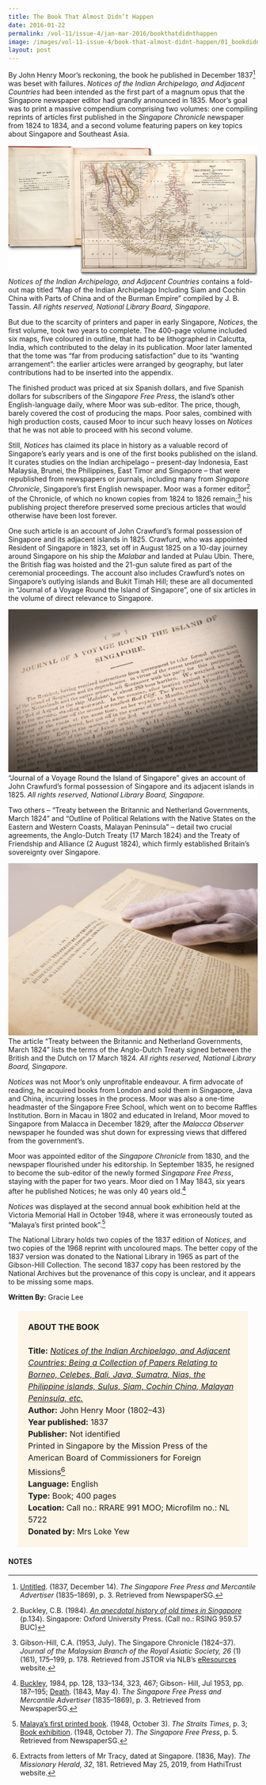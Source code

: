 ```yaml
---
title: The Book That Almost Didn’t Happen
date: 2016-01-22
permalink: /vol-11/issue-4/jan-mar-2016/bookthatdidnthappen
image: /images/vol-11-issue-4/book-that-almost-didnt-happen/01_bookdidnthappen.jpg
layout: post
---
```

By John Henry Moor’s reckoning, the book he published in December 1837[^1] was beset with failures. *Notices of the Indian Archipelago, and Adjacent Countries* had been intended as the first part of a magnum opus that the Singapore newspaper editor had grandly announced in 1835. Moor’s goal was to print a massive compendium comprising two volumes: one compiling reprints of articles first published in the *Singapore Chronicle* newspaper from 1824 to 1834, and a second volume featuring papers on key topics about Singapore and Southeast Asia.

<div style="background-color: white;"><img src="/images/vol-11-issue-4/book-that-almost-didnt-happen/01a_bookdidnthappen.jpg"><i>Notices of the Indian Archipelago, and Adjacent Countries</i> contains a fold-out map titled “Map of the Indian Archipelago Including Siam and Cochin China with Parts of China and of the Burman Empire” compiled by J. B. Tassin. <i>All rights reserved, National Library Board, Singapore.</i></div>

But due to the scarcity of printers and paper in early Singapore, *Notices*, the first volume, took two years to complete. The 400-page volume included six maps, five coloured in outline, that had to be lithographed in Calcutta, India, which contributed to the delay in its publication. Moor later lamented that the tome was “far from producing satisfaction” due to its “wanting arrangement”: the earlier articles were arranged by geography, but later contributions had to be inserted into the appendix.

The finished product was priced at six Spanish dollars, and five Spanish dollars for subscribers of the *Singapore Free Press*, the island’s other English-language daily, where Moor was sub-editor. The price, though, barely covered the cost of producing the maps. Poor sales, combined with high production costs, caused Moor to incur such heavy losses on *Notices* that he was not able to proceed with his second volume.

Still, *Notices* has claimed its place in history as a valuable record of Singapore’s early years and is one of the first books published on the island. It curates studies on the Indian archipelago – present-day Indonesia, East Malaysia, Brunei, the Philippines, East Timor and Singapore – that were republished from newspapers or journals, including many from *Singapore Chronicle*, Singapore’s first English newspaper. Moor was a former editor[^2] of the Chronicle, of which no known copies from 1824 to 1826 remain;[^3] his publishing project therefore preserved some precious articles that would otherwise have been lost forever.

One such article is an account of John Crawfurd’s formal possession of Singapore and its adjacent islands in 1825. Crawfurd, who was appointed Resident of Singapore in 1823, set off in August 1825 on a 10-day journey around Singapore on his ship the *Malabar* and landed at Pulau Ubin. There, the British flag was hoisted and the 21-gun salute fired as part of the ceremonial proceedings. The account also includes Crawfurd’s notes on Singapore’s outlying islands and Bukit Timah Hill; these are all documented in “Journal of a Voyage Round the Island of Singapore”, one of six articles in the volume of direct relevance to Singapore.

<div style="background-color: white;"><img src="/images/vol-11-issue-4/book-that-almost-didnt-happen/02a_bookdidnthappen.jpg">“Journal of a Voyage Round the Island of Singapore” gives an account of John Crawfurd’s formal possession of Singapore and its adjacent islands in 1825. <i>All rights reserved, National Library Board, Singapore.</i></div>

Two others – “Treaty between the Britannic and Netherland Governments, March 1824” and “Outline of Political Relations with the Native States on the Eastern and Western Coasts, Malayan Peninsula” – detail two crucial agreements, the Anglo-Dutch Treaty (17 March 1824) and the Treaty of Friendship and Alliance (2 August 1824), which firmly established Britain’s sovereignty over Singapore.

<div style="background-color: white;"><img src="/images/vol-11-issue-4/book-that-almost-didnt-happen/03a_bookdidnthappen.jpg">The article “Treaty between the Britannic and Netherland Governments, March 1824” lists the terms of the Anglo-Dutch Treaty signed between the British and the Dutch on 17 March 1824. <i>All rights reserved, National Library Board, Singapore.</i></div>

*Notices* was not Moor’s only unprofitable endeavour. A firm advocate of reading, he acquired books from London and sold them in Singapore, Java and China, incurring losses in the process. Moor was also a one-time headmaster of the Singapore Free School, which went on to become Raffles Institution. Born in Macau in 1802 and educated in Ireland, Moor moved to Singapore from Malacca in December 1829, after the *Malacca Observer* newspaper he founded was shut down for expressing views that differed from the government’s.

Moor was appointed editor of the *Singapore Chronicle* from 1830, and the newspaper flourished under his editorship. In September 1835, he resigned to become the sub-editor of the newly formed *Singapore Free Press*, staying with the paper for two years. Moor died on 1 May 1843, six years after he published Notices; he was only 40 years old.[^4]

*Notices* was displayed at the second annual book exhibition held at the Victoria Memorial Hall in October 1948, where it was erroneously touted as “Malaya’s first printed book”.[^5]

The National Library holds two copies of the 1837 edition of *Notices*, and two copies of the 1968 reprint with uncoloured maps. The better copy of the 1837 version was donated to the National Library in 1965 as part of the Gibson-Hill Collection. The second 1837 copy has been restored by the National Archives but the provenance of this copy is unclear, and it appears to be missing some maps.

**Written By:** Gracie Lee

<span style="background-colour: #fdf5e6; padding: 20px; margin: 20px; background:#fdf5e6; display:block; font-size:1rem; line-height:1.5rem;"><b>ABOUT THE BOOK</b>
<br><br>
<b>Title:</b> <i><a href="https://eresources.nlb.gov.sg/printheritage/detail/f9d3332f-3612-46d3-b134-b254d106aaf9.aspx">Notices of the Indian Archipelago, and Adjacent Countries: Being a Collection of Papers Relating to Borneo, Celebes, Bali, Java, Sumatra, Nias, the Philippine islands, Sulus, Siam, Cochin China, Malayan Peninsula, etc.</a></i>
<br>
<b>Author:</b> John Henry Moor (1802–43)
<br>
<b>Year published:</b> 1837
<br>
<b>Publisher:</b> Not identified
<br>
Printed in Singapore by the Mission Press of the American Board of Commissioners for Foreign Missions[^6]
<br>
<b>Language:</b> English
<br>
<b>Type:</b> Book; 400 pages
<br>
<b>Location:</b> Call no.: RRARE 991 MOO; Microfilm no.: NL 5722
<br>
<b>Donated by:</b> Mrs Loke Yew</span>

#### **NOTES**

[^1]:[Untitled](https://eresources.nlb.gov.sg/newspapers/Digitised/Article/singfreepressa18371214-1.2.16). (1837, December 14). *The Singapore Free Press and Mercantile Advertiser* (1835–1869), p. 3. Retrieved from NewspaperSG.

[^2]:Buckley, C.B. (1984). *[An anecdotal history of old times in Singapore](http://eservice.nlb.gov.sg/item_holding_s.aspx?bid=4082239)* (p.134). Singapore: Oxford University Press. (Call no.: RSING 959.57 BUC)

[^3]:Gibson-Hill, C.A. (1953, July). The Singapore Chronicle (1824–37). *Journal of the Malaysian Branch of the Royal Asiatic Society, 26* (1) (161), 175–199, p. 178. Retrieved from JSTOR via NLB’s [eResources](https://eresources.nlb.gov.sg/main/) website.

[^4]:[Buckley](http://eservice.nlb.gov.sg/item_holding_s.aspx?bid=4082239), 1984, pp. 128, 133–134, 323, 467; Gibson- Hill, Jul 1953, pp. 187–195; [Death](http://eresources.nlb.gov.sg/newspapers/Digitised/Article/singfreepressa18430504-1.2.9). (1843, May 4). T*he Singapore Free Press and Mercantile Advertiser* (1835–1869), p. 3. Retrieved from NewspaperSG.

[^5]:[Malaya’s first printed book](http://eresources.nlb.gov.sg/newspapers/Digitised/Article/straitstimes19481003-1.2.38). (1948, October 3). *The Straits Times*, p. 3; [Book exhibition](http://eresources.nlb.gov.sg/newspapers/Digitised/Article/freepress19481007-1.2.82). (1948, October 7). *The Singapore Free Press*, p. 5. Retrieved from NewspaperSG.

[^6]:Extracts from letters of Mr Tracy, dated at Singapore. (1836, May). *The Missionary Herald, 32*, 181. Retrieved May 25, 2019, from HathiTrust website.